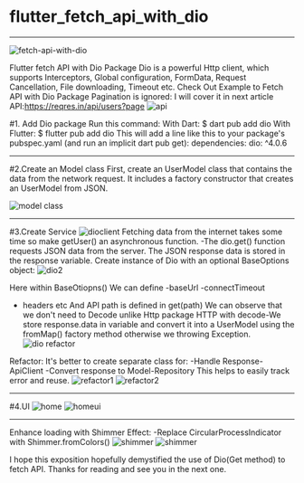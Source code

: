 # flutter_fetch_api_with_dio

---
![fetch-api-with-dio](https://user-images.githubusercontent.com/48079501/182289177-641c20c1-8596-41df-82f0-a46a18984a08.jpg)

Flutter fetch API with Dio Package
Dio is a powerful Http client, which supports Interceptors,
Global configuration,
FormData,
Request Cancellation,
File downloading,
Timeout etc.
Check Out Example to Fetch API with Dio Package
Pagination is ignored: I will cover it in next article
API:https://reqres.in/api/users?page
![api](https://user-images.githubusercontent.com/48079501/182289276-7a9db086-b5d5-4e76-b608-65e172eddead.png)


#1. Add Dio package
Run this command:
With Dart:
$ dart pub add dio
With Flutter:
$ flutter pub add dio
This will add a line like this to your package's pubspec.yaml (and run an implicit dart pub get):
dependencies:
  dio: ^4.0.6

---

#2.Create an Model class
First, create an UserModel class that contains the data from the network request. It includes a factory constructor that creates an UserModel from JSON.

![model class](https://user-images.githubusercontent.com/48079501/182288258-bf8da6ee-eebd-4df9-9c8f-d38f911062c1.png)

---

#3.Create Service
![dioclient](https://user-images.githubusercontent.com/48079501/182288329-8b12ac22-8083-4013-997b-9ea2b895aab1.png)
Fetching data from the internet takes some time so make getUser() an asynchronous function.
-The dio.get() function requests JSON data from the server. The JSON response data is stored in the response variable.
Create instance of Dio with an optional BaseOptions object:
![dio2](https://user-images.githubusercontent.com/48079501/182288459-2e8ae176-06ce-4982-8263-cfcd8da645d8.png)

Here within BaseOtiopns()
We can define 
-baseUrl
-connectTimeout
- headers etc
And API path is defined in get(path)
We can observe that we don't need to Decode unlike Http package
HTTP with decode-We store response.data in variable and convert it into a UserModel using the fromMap() factory method otherwise we throwing Exception.
![dio refactor](https://user-images.githubusercontent.com/48079501/182288613-4b5d34a0-5d5f-43b6-96d1-5a4384671d8d.png)

Refactor:
It's better to create separate class for:
-Handle Response-ApiClient
-Convert response to Model-Repository
This helps to easily track error and reuse.
![refactor1](https://user-images.githubusercontent.com/48079501/182288766-ec9bd4ce-d5fe-4577-a3cc-1a385bf34ba2.png)
![refactor2](https://user-images.githubusercontent.com/48079501/182288810-f42dae08-8592-4cd1-b826-a06673f433e1.png)

---
#4.UI
![home](https://user-images.githubusercontent.com/48079501/182288857-1facbe1c-b967-4888-9957-f83654cd4f30.png)
![homeui](https://user-images.githubusercontent.com/48079501/182288948-4ba18f1f-2341-472c-a276-e0e284f4f53f.jpeg)

---

Enhance loading with Shimmer Effect:
-Replace CircularProcessIndicator with Shimmer.fromColors()
![shimmer](https://user-images.githubusercontent.com/48079501/182288990-be43432a-205e-491d-bddf-b0df1210f5ae.png)
![shimmer](https://user-images.githubusercontent.com/48079501/182289010-aae1f434-3071-4ffc-9ff4-876c7b6123f0.jpeg)

I hope this exposition hopefully demystified the use of Dio(Get method) to fetch API.
Thanks for reading and see you in the next one.

